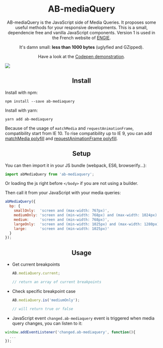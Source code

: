 <h1 align="center">AB-mediaQuery</h1>

<p align="center">
AB-mediaQuery is the JavaScript side of Media Queries. It proposes some useful methods for your responsive developments. This is a small, dependencie free and vanilla JavaScript components. Version 1 is used in the French website of <a href="https://particuliers.engie.fr" target="_blank">ENGIE</a>.
</p>

<p align="center">
It's damn small: <strong>less than 1000 bytes</strong> (uglyfied and GZipped).
</p>

<p align="center">
Have a look at the <a href="https://codepen.io/lordfpx/pen/MeaWmV?editors=0010" target="_blank">Codepen demonstration</a>.
</p>

<a href="https://codeclimate.com/github/lordfpx/AB-mediaQuery/maintainability"><img src="https://api.codeclimate.com/v1/badges/0d5481a675183a5d3c01/maintainability" /></a>

<h2 align="center">Install</h2>

Install with npm:
```
npm install --save ab-mediaquery
````

Install with yarn:
```
yarn add ab-mediaquery
```

Because of the usage of `matchMedia` and `requestAnimationFrame`, compatibility start from IE 10. To rise compatibility up to IE 9, you can add [matchMedia polyfill](https://github.com/paulirish/matchMedia.js/) and [requestAnimationFrame polyfill](https://gist.github.com/paulirish/1579671).



<h2 align="center">Setup</h2>

You can then import it in your JS bundle (webpack, ES6, browserify...):
```js
import abMediaQuery from 'ab-mediaquery';
```

Or loading the js right before `</body>` if you are not using a builder.

Then call it from your JavaScript with your media queries:
```js
abMediaQuery({
  bp: {
    smallOnly:  'screen and (max-width: 767px)',
    mediumOnly: 'screen and (min-width: 768px) and (max-width: 1024px)',
    medium:     'screen and (min-width: 768px)',
    largeOnly:  'screen and (min-width: 1025px) and (max-width: 1280px)',
    large:      'screen and (min-width: 1025px)'
  }
});
```



<h2 align="center">Usage</h2>

- Get current breakpoints
  ```js
  AB.mediaQuery.current;

  // return an array of current breakpoints
  ```

- Check specific breakpoint case
  ```js
  AB.mediaQuery.is('mediumOnly');

  // will return true or false
  ```

- JavaScript event
`changed.ab-mediaquery` event is triggered when media query changes, you can listen to it:

```js
window.addEventListener('changed.ab-mediaquery', function(){
  ...
});
```

